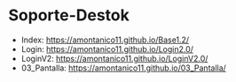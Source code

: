 # Soporte-Destok

* Index: https://amontanico11.github.io/Base1.2/
* Login: https://amontanico11.github.io/Login2.0/
* LoginV2: https://amontanico11.github.io/LoginV2.0/
* 03_Pantalla: https://amontanico11.github.io/03_Pantalla/
